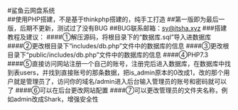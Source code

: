 #鲨鱼云网盘系统<br>
##使用PHP搭建，不是基于thinkphp搭建的，纯手工打造
##第一版即为最后一版，后期不更新，测试过了没有BUG
##BUG联系邮箱：sy@itsha.xyz
###搭建教程及建议：
####①解压源码，将根目录下的“数据库.sql”导入进数据库
####②更改根目录下“includes/db.php”文件中的数据库的信息
####③更改根目录下“public/includes/db.php”文件中的数据库的信息
####④PHP7.3
####⑤直接访问网站注册一个自己的账号，注册完后进入数据库，在数据库中找到表users，并找到直接账号的那条数据，把is_admin原本的0改成1，改的那个用户就是管理员了，访问你的域名/admin进入后台输入管理员的账号和密码就可以了
####⑥可以在后台更改网站配置
####⑦可以更改管理员的文件夹名称，例如admin改成Shark，增强安全性
